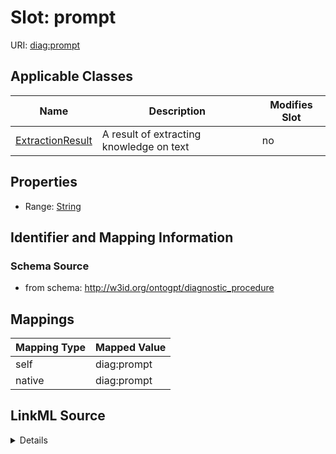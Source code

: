 

# Slot: prompt

URI: [diag:prompt](http://w3id.org/ontogpt/diagnostic_procedure/prompt)



<!-- no inheritance hierarchy -->





## Applicable Classes

| Name | Description | Modifies Slot |
| --- | --- | --- |
| [ExtractionResult](ExtractionResult.md) | A result of extracting knowledge on text |  no  |







## Properties

* Range: [String](String.md)





## Identifier and Mapping Information







### Schema Source


* from schema: http://w3id.org/ontogpt/diagnostic_procedure




## Mappings

| Mapping Type | Mapped Value |
| ---  | ---  |
| self | diag:prompt |
| native | diag:prompt |




## LinkML Source

<details>
```yaml
name: prompt
from_schema: http://w3id.org/ontogpt/diagnostic_procedure
rank: 1000
alias: prompt
owner: ExtractionResult
domain_of:
- ExtractionResult
range: string

```
</details>